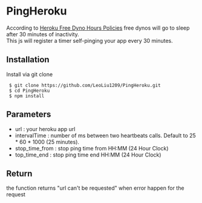 # PingHeroku
According to [Heroku Free Dyno Hours Policies](https://devcenter.heroku.com/articles/free-dyno-hours)
free dynos will go to sleep after 30 minutes of inactivity.  
This js will register a timer self-pinging your app every 30 minutes.
## Installation
Install via git clone

     $ git clone https://github.com/LeoLiu1209/PingHeroku.git
     $ cd PingHeroku
     $ npm install
     
## Parameters
+ url : your heroku app url
+ intervalTime : number of ms between two heartbeats calls. Default to 25 * 60 * 1000 (25 minutes).
+ stop_time_from : stop ping time from HH:MM (24 Hour Clock) 
+ top_time_end : stop ping time end HH:MM (24 Hour Clock)

## Return
the function returns "url can't be requested" when error happen for the request

